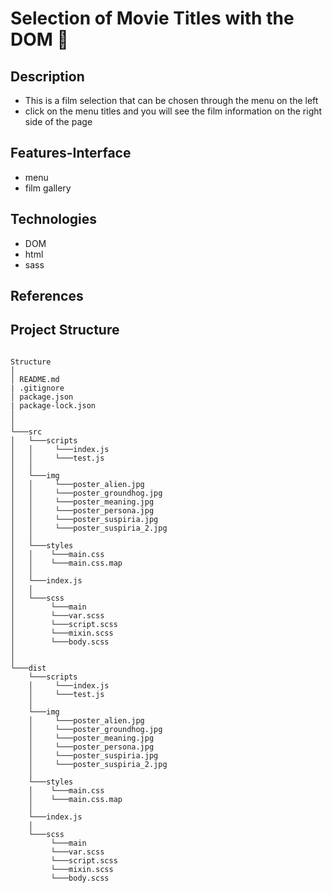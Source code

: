 # Selection of Movie Titles with the DOM :movie_camera:

## Description

- This is a film selection that can be chosen through the menu on the left
- click on the menu titles and you will see the film information on the right side of the page

## Features-Interface

- menu
- film gallery

## Technologies

- DOM
- html
- sass

## References

## Project Structure

```

Structure
│
│ README.md
| .gitignore
│ package.json
| package-lock.json
│
│
└───src
│   └───scripts
│   │     └───index.js
│   │     └───test.js
│   │
│   └───img
│   │     └───poster_alien.jpg
│   │     └───poster_groundhog.jpg
│   │     └───poster_meaning.jpg
│   │     └───poster_persona.jpg
│   │     └───poster_suspiria.jpg
│   │     └───poster_suspiria_2.jpg
│   │
│   └───styles
│   │    └───main.css
│   │    └───main.css.map
│   │
│   └───index.js
│   │
│   └───scss
│        └───main
│        └───var.scss
│        └───script.scss
│        └───mixin.scss
│        └───body.scss
│
│
└───dist
    └───scripts
    │     └───index.js
    │     └───test.js
    │
    └───img
    │     └───poster_alien.jpg
    │     └───poster_groundhog.jpg
    │     └───poster_meaning.jpg
    │     └───poster_persona.jpg
    │     └───poster_suspiria.jpg
    │     └───poster_suspiria_2.jpg
    │
    └───styles
    │    └───main.css
    │    └───main.css.map
    │
    └───index.js
    │
    └───scss
         └───main
         └───var.scss
         └───script.scss
         └───mixin.scss
         └───body.scss

```

